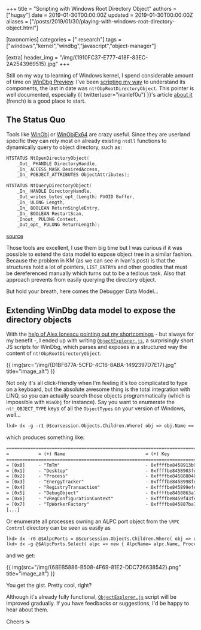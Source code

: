 +++
title = "Scripting with Windows Root Directory Object"
authors = ["hugsy"]
date = 2019-01-30T00:00:00Z
updated = 2019-01-30T00:00:00Z
aliases = ["/posts/2019/01/30/playing-with-windows-root-directory-object.html"]

[taxonomies]
categories = [" research"]
tags = ["windows","kernel","windbg","javascript","object-manager"]

[extra]
header_img = "/img/{1910FC37-E777-418F-83EC-2A2543969515}.jpg"
+++

Still on my way to learning of Windows kernel, I spend considerable amount of time on [WinDbg Preview](https://docs.microsoft.com/en-us/windows-hardware/drivers/debugger/debugging-using-windbg-preview). I've been [scripting my way](https://github.com/hugsy/windbg_js_scripts) to understand its components, the last in date was `nt!ObpRootDirectoryObject`. This pointer is well documented, especially {{ twitter(user="ivanlef0u") }}'s article [about it](https://www.ivanlef0u.tuxfamily.org/?p=34) (french) is a good place to start.


## The Status Quo

Tools like [WinObj](https://docs.microsoft.com/en-us/sysinternals/downloads/winobj) or [WinObjEx64](https://github.com/hfiref0x/WinObjEx64/) are crazy useful. Since they are userland specific they can rely most on already existing `ntdll` functions to dynamically query to object directory, such as:

```c
NTSTATUS NtOpenDirectoryObject(
    _Out_ PHANDLE DirectoryHandle,
    _In_ ACCESS_MASK DesiredAccess,
    _In_ POBJECT_ATTRIBUTES ObjectAttributes);

NTSTATUS NtQueryDirectoryObject(
    _In_ HANDLE DirectoryHandle,
    _Out_writes_bytes_opt_(Length) PVOID Buffer,
    _In_ ULONG Length,
    _In_ BOOLEAN ReturnSingleEntry,
    _In_ BOOLEAN RestartScan,
    _Inout_ PULONG Context,
    _Out_opt_ PULONG ReturnLength);
```

[source](https://github.com/hfiref0x/WinObjEx64/blob/6f6d4480d724e3430b49ff15da1b01c12793c499/Source/WinObjEx64/ntos/ntos.h#L8583-L8598)


Those tools are excellent, I use them big time but I was curious if it was possible to extend the data model to expose object tree in a similar fashion. Because the problem in KM (as we can see in Ivan's post) is that the structures hold a lot of pointers, `LIST_ENTRY`s and other goodies that must be dereferenced manually which turns out to be a tedious task. Also that approach prevents from easily querying the directory object.

But hold your breath, here comes the Debugger Data Model...


## Extending WinDbg data model to expose the directory objects

With the [help of Alex Ionescu pointing out my shortcomings](https://github.com/hugsy/windbg_js_scripts/pull/1) - but always for my benefit -, I ended up with writing [`ObjectExplorer.js`](https://github.com/hugsy/windbg_js_scripts/blob/45926ab380ba6185cc8e210d77f1a7c56ec05323/scripts/ObjectExplorer.js), a surprisingly short JS scripts for WinDbg, which parses and exposes in a structured way the content of `nt!ObpRootDirectoryObject`.

{{ img(src="/img/{D1BF677A-5CFD-4C16-8ABA-1492397D7E17}.jpg" title="image_alt") }}


Not only it's all click-friendly when I'm feeling it's too complicated to type on a keyboard, but the absolute awesome thing is the total integration with LINQ, so you can actually search those objects programmatically (which is impossible with `WinObj` for instance). Say you want to enumerate the `nt!_OBJECT_TYPE` keys of all the `ObjectTypes` on your version of Windows, well...

```txt
lkd> dx -g -r1 @$cursession.Objects.Children.Where( obj => obj.Name == "ObjectTypes" ).First().Children.Select(o => new { Name = o.RawObjectHeader.Name, Key = (char*)&o.RawObjectHeader.Key})
```

which produces something like:

```txt
==============================================================================================
=           = (+) Name                              = (+) Key                                =
==============================================================================================
= [0x0]     - "TmTm"                                - 0xffffbe8458913b90 : "TmTm"            =
= [0x1]     - "Desktop"                             - 0xffffbe8458903fe0 : "Desk"            =
= [0x2]     - "Process"                             - 0xffffbe8458880480 : "Proc???"         =
= [0x3]     - "EnergyTracker"                       - 0xffffbe8458998fe0 : "Ener"            =
= [0x4]     - "RegistryTransaction"                 - 0xffffbe845899efe0 : "Regi"            =
= [0x5]     - "DebugObject"                         - 0xffffbe8458863a10 : "Debu???"         =
= [0x6]     - "VRegConfigurationContext"            - 0xffffbe8459f43fe0 : "VReg"            =
= [0x7]     - "TpWorkerFactory"                     - 0xffffbe845887ba70 : "TpWo???"         =
[...]
```

Or enumerate all processes owning an ALPC port object from the `\RPC Control` directory can be seen as easily as

```txt
lkd> dx -r0 @$AlpcPorts = @$cursession.Objects.Children.Where( obj => obj.Name == "RPC Control" ).First().Children.Where( rpc => rpc.Type == "ALPC Port")
lkd> dx -g @$AlpcPorts.Select( alpc => new { AlpcName= alpc.Name, ProcessOwnerName= (char*) alpc.Object.OwnerProcess->ImageFileName })
```

and we get:

{{ img(src="/img/{68EB5886-B508-4F69-81E2-DDC726638542}.png" title="image_alt") }}


You get the gist. Pretty cool, right?

Although it's already fully functional, [`ObjectExplorer.js`](https://github.com/hugsy/windbg_js_scripts/blob/main/scripts/ObjectExplorer.js) script will be improved gradually. If you have feedbacks or suggestions, I'd be happy to hear about them.

Cheers ☕️

